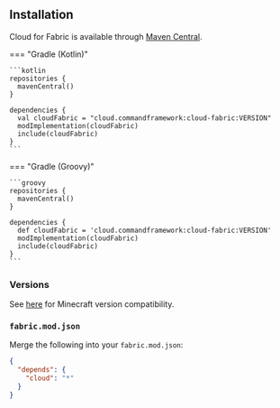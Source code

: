 ## Installation

Cloud for Fabric is available through [Maven Central](https://central.sonatype.com/artifact/cloud.commandframework/cloud-fabric).

=== "Gradle (Kotlin)"

    ```kotlin
    repositories {
      mavenCentral()
    }

    dependencies {
      val cloudFabric = "cloud.commandframework:cloud-fabric:VERSION"
      modImplementation(cloudFabric)
      include(cloudFabric)
    }
    ```

=== "Gradle (Groovy)"

    ```groovy
    repositories {
      mavenCentral()
    }

    dependencies {
      def cloudFabric = 'cloud.commandframework:cloud-fabric:VERSION'
      modImplementation(cloudFabric)
      include(cloudFabric)
    }
    ```

### Versions

See [here](./index.md#compatibility) for Minecraft version compatibility.

### `fabric.mod.json`

Merge the following into your `fabric.mod.json`:

```json
{
  "depends": {
    "cloud": "*"
  }
}
```
